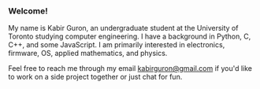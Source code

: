 ### Welcome!
My name is Kabir Guron, an undergraduate student at the University of Toronto studying computer engineering. 
I have a background in Python, C, C++, and some JavaScript. I am primarily interested in electronics, firmware, OS, applied mathematics, and physics.

Feel free to reach me through my email kabirguron@gmail.com if you'd like to work on a side project together or just chat for fun. 


<!--
**KabrG/KabrG** is a ✨ _special_ ✨ repository because its `README.md` (this file) appears on your GitHub profile.

Here are some ideas to get you started:

- 🔭 I’m currently working on ...
- 🌱 I’m currently learning ...
- 👯 I’m looking to collaborate on ...
- 🤔 I’m looking for help with ...
- 💬 Ask me about ...
- 📫 How to reach me: ...
- 😄 Pronouns: ...
- ⚡ Fun fact: ...
-->
